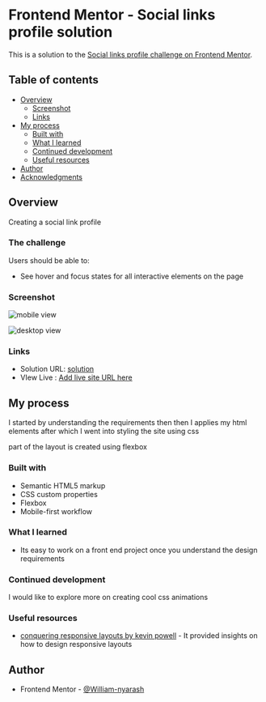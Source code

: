# Frontend Mentor - Social links profile solution

This is a solution to the [Social links profile challenge on Frontend Mentor](https://www.frontendmentor.io/challenges/social-links-profile-UG32l9m6dQ). 

## Table of contents

- [Overview](#overview)
  - [Screenshot](#screenshot)
  - [Links](#links)
- [My process](#my-process)
  - [Built with](#built-with)
  - [What I learned](#what-i-learned)
  - [Continued development](#continued-development)
  - [Useful resources](#useful-resources)
- [Author](#author)
- [Acknowledgments](#acknowledgments)


## Overview


Creating a social link profile

### The challenge

Users should be able to:

- See hover and focus states for all interactive elements on the page

### Screenshot

![mobile view](./assets/images/mobile-screenshot.png)


![desktop view](./assets/images/desktop-screenshot.png)


### Links

- Solution URL: [solution](https://github.com/William-nyarash/frontend.github.io.git)
- VIew Live : [Add live site URL here](https://william-nyarash.github.io/frontend.github.io/)

## My process

I started by understanding the requirements then then I applies my html elements   after which I went into styling the site using css 

part of the layout is created using flexbox

### Built with

- Semantic HTML5 markup
- CSS custom properties
- Flexbox
- Mobile-first workflow

### What I learned

- Its easy to work on a front end project once you understand the design requirements

### Continued development

I would like to explore more on creating cool css animations

### Useful resources

- [conquering responsive layouts by kevin powell](https://courses.kevinpowell.co/conquering-responsive-layouts) - It provided insights on how to design responsive layouts 

## Author

- Frontend Mentor - [@William-nyarash](https://www.frontendmentor.io/profile/William-nyarash)
